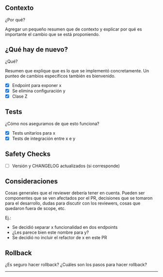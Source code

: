 <!-- markdownlint-disable MD041 -->
## Contexto

¿Por qué?

Agregar un pequeño resumen que de contexto y explicar por qué es importante el cambio
que se está proponiendo.

## ¿Qué hay de nuevo?

¿Qué?

Resumen que explique que es lo que se implementó concretamente. Un punteo
de cambios específicos también es bienvenido.

- [x] Endpoint para exponer x
- [x] Se elimina configuración y
- [x] Clase Z

## Tests

¿Cómo nos aseguramos de que esto funciona?

- [x] Tests unitarios para x
- [x] Tests de integración entre x e y

## Safety Checks

- [ ] Versión y CHANGELOG actualizados (si corresponde)

## Consideraciones

Cosas generales que el reviewer debería tener en cuenta. Pueden ser componentes
que se ven afectados por el PR, decisiones que se tomaron para el desarrollo,
dudas para discutir con los reviewers, cosas que quedaron fuera de scope, etc.

Ej.:

- Se decidió separar x funcionalidad en dos endpoints
- ¿Les parece bien este nombre para y?
- Se decidió no incluir el refactor de x en este PR

## Rollback

¿Es seguro hacer rollback?
¿Cuáles son los pasos para hacer rollback?
****

